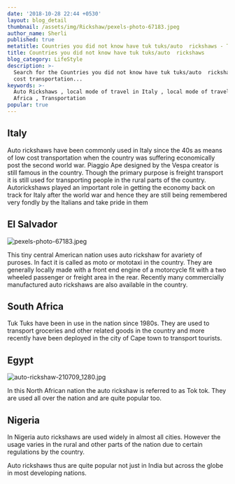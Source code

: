 ```yaml
---
date: '2018-10-28 22:44 +0530'
layout: blog_detail
thumbnail: /assets/img/Rickshaw/pexels-photo-67183.jpeg
author_name: Sherli
published: true
metatitle: Countries you did not know have tuk tuks/auto  rickshaws - Toknowisgood
title: Countries you did not know have tuk tuks/auto  rickshaws
blog_category: LifeStyle
description: >-
  Search for the Countries you did not know have tuk tuks/auto  rickshaws. Auto rickshaws have been commonly used in Italy since the 40s as means of low
  cost transportation...
keywords: >-
  Auto Rickshaws , local mode of travel in Italy , local mode of travel in South
  Africa , Transportation
popular: true
---
```


## Italy

Auto rickshaws have been commonly used in Italy since the 40s as means of low cost transportation when the country was suffering economically post the second world war. Piaggio Ape designed by the Vespa creator is still famous in the country. Though the primary purpose is freight transport it is still used for transporting people in the rural parts of the country. Autorickshaws played an important role in getting the economy back on track for Italy after the world war and hence they are still being remembered very fondly by the Italians and take pride in them

## El Salvador

![pexels-photo-67183.jpeg]({{site.baseurl}}/assets/img/Rickshaw/pexels-photo-67183.jpeg)

This tiny central American nation uses auto rickshaw for avariety of puroses. In fact it is called as moto or mototaxi in the country. They are generally locally made with a front end engine of a motorcycle fit with a two wheeled passenger or freight area in the rear. Recently many commercially manufactured auto rickshaws are also available in the country.

## South Africa

Tuk Tuks have been in use in the nation since 1980s. They are used to transport groceries and other related goods in the country and more recently have been deployed in the city of Cape town to transport tourists.

## Egypt

![auto-rickshaw-210709_1280.jpg]({{site.baseurl}}/assets/img/Rickshaw/auto-rickshaw-210709_1280.jpg)

In this North African nation the auto rickshaw is referred to as Tok tok. They are used all over the nation and are quite popular too.

## Nigeria

In Nigeria auto rickshaws are used widely in almost all cities. However the usage varies in the rural and other parts of the nation due to certain regulations by the country.

Auto rickshaws thus are quite popular not just in India but across the globe in most developing nations.
